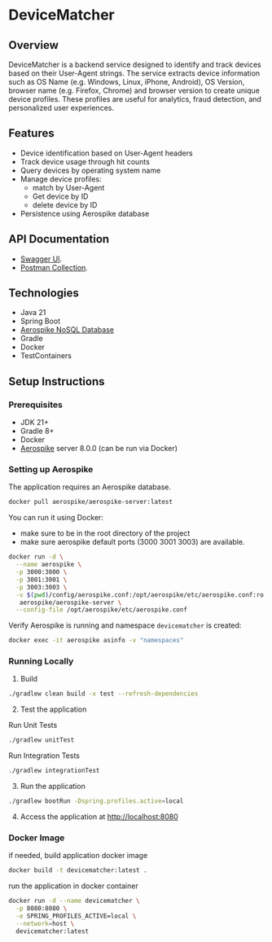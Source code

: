 # DeviceMatcher

## Overview

DeviceMatcher is a backend service designed to identify and track devices based on their User-Agent strings. 
The service extracts device information such as OS Name (e.g. Windows, Linux, iPhone, Android), OS Version, browser name (e.g. Firefox, Chrome) and browser version 
to create unique device profiles. These profiles are useful for analytics, fraud detection, and personalized user experiences.

## Features

- Device identification based on User-Agent headers
- Track device usage through hit counts
- Query devices by operating system name
- Manage device profiles: 
  - match by User-Agent
  - Get device by ID
  - delete device by ID
- Persistence using Aerospike database

## API Documentation

- [Swagger UI](http://localhost:8080/swagger-ui/index.html).
- [Postman Collection](docs/devicematcher.postman_collection.json).

## Technologies

- Java 21
- Spring Boot
- [Aerospike NoSQL Database](https://aerospike.com/)
- Gradle
- Docker
- TestContainers

## Setup Instructions

### Prerequisites

- JDK 21+
- Gradle 8+
- Docker
- [Aerospike](https://aerospike.com/) server 8.0.0 (can be run via Docker)

### Setting up Aerospike

The application requires an Aerospike database. 

```bash
docker pull aerospike/aerospike-server:latest
```

You can run it using Docker:

- make sure to be in the root directory of the project
- make sure aerospike default ports (3000 3001 3003) are available. 

```bash
docker run -d \
  --name aerospike \
  -p 3000:3000 \
  -p 3001:3001 \
  -p 3003:3003 \
  -v $(pwd)/config/aerospike.conf:/opt/aerospike/etc/aerospike.conf:ro \
   aerospike/aerospike-server \
  --config-file /opt/aerospike/etc/aerospike.conf
```
Verify Aerospike is running and namespace `devicematcher` is created:

```bash
docker exec -it aerospike asinfo -v "namespaces"
```

### Running Locally

1. Build 

```bash
./gradlew clean build -x test --refresh-dependencies
```
2. Test the application

Run Unit Tests
```bash
./gradlew unitTest
```
Run Integration Tests
```bash
./gradlew integrationTest
```

3. Run the application
```bash
./gradlew bootRun -Dspring.profiles.active=local
```

4. Access the application at [http://localhost:8080](http://localhost:8080)

### Docker Image

if needed, build application docker image

```bash
docker build -t devicematcher:latest .
```

run the application in docker container

```bash
docker run -d --name devicematcher \
  -p 8080:8080 \
  -e SPRING_PROFILES_ACTIVE=local \
  --network=host \
  devicematcher:latest
```